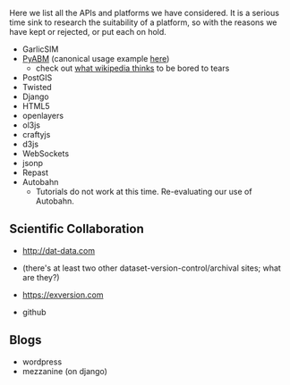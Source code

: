 Here we list all the APIs and platforms we have considered. It is a serious time sink to research the suitability of a platform, so with the reasons we have kept or rejected, or put  each on hold.

* GarlicSIM
* [PyABM](http://www-rohan.sdsu.edu/~zvoleff/research/pyabm/) (canonical usage example [here](https://github.com/azvoleff/chitwanabm/blob/master/chitwanabm/agents.py))
  * check out [what wikipedia thinks](http://en.wikipedia.org/wiki/Comparison_of_agent-based_modeling_software) to be bored to tears
* PostGIS
* Twisted
* Django
* HTML5
* openlayers
* ol3js
* craftyjs
* d3js
* WebSockets
* jsonp
* Repast
* Autobahn
  * Tutorials do not work at this time. Re-evaluating our use of Autobahn.

## Scientific Collaboration
* http://dat-data.com 
* (there's at least two other dataset-version-control/archival sites; what are they?)
* https://exversion.com

* github

## Blogs
* wordpress
* mezzanine (on django)